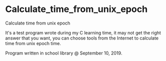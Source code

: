 # Calculate_time_from_unix_epoch
Calculate time from unix epoch

It's a test program wrote during my C learning time, it may not get the right answer that you want, you can choose tools from the Internet to calculate time from unix epoch time.

Program written in school library @ September 10, 2019.
